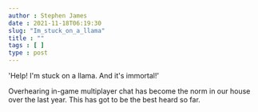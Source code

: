 ```yaml
---
author : Stephen James
date : 2021-11-18T06:19:30
slug: "Im_stuck_on_a_llama" 
title : ""
tags : [ ]
type : post
---
```

'Help! I'm stuck on a llama. And it's immortal!'

Overhearing in-game multiplayer chat has become the norm in our house over the last year. This has got to be the best heard so far.